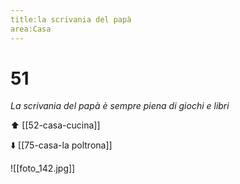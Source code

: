 ```yaml
---
title:la scrivania del papà
area:Casa
---
```

# 51
_La scrivania del papà è sempre piena di giochi e libri_

⬆️ [[52-casa-cucina]]

⬇️ [[75-casa-la poltrona]]

![[foto_142.jpg]]